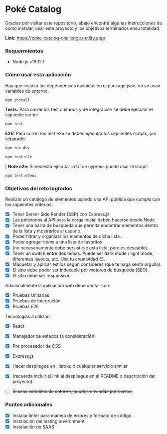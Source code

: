 # Poké Catalog

Gracias por visitar este repositorio, abajo encontrá algunas instrucciones de como instalar, usar este proyecto y los objetivos terminados ensu totalidad.

**Link:** https://poke-catalog-challenge.netlify.app/

### Requermientos

* Node.js v18.12.1

### Cómo usar esta aplicación

Hay que instalar las dependencias incluidas en el package.json, no se usan variables de entorno.

```bash
npm install
```

**Tests:** Para correr los test unitarios y de integración se debe ejecutar el siguiente script:

```bash
npm test
```

**E2E:** Para correr los test e2e se deben ejecutar los siguientes scripts, por separado:

```bash
npm run dev

npm test:e2e
```

| **Note e2e:** Si necesita ejecutar la UI de cypress puede usar el script:

```bash
npm test:e2eui
```

### Objetivos del reto logrados

Realizar un catálogo de elementos usando una API pública que cumpla con los siguientes criterios:

* [x] Tener Server Side Render (SSR) con Express.js
* [x] Las peticiones al API para la carga inicial deben hacerse desde Node
* [x] Tener una barra de busqueda que permita encontrar elementos dentro de la lista y mostrarlos al usuario.
* [x] Poder filtrar y organizar los elementos de dicha lista.
* [x] Poder agregar items a una lista de favoritos
* [x] (no necesariamente debe persistirse esta lista, pero es deseable).
* [x] Tener un switch entre dos temas. Puede ser dark mode / light mode, diferentes layouts, etc. Usa tu creatividad 😊.
* [x] Maquetar y aplicar estilos según consideres (que te haga sentir orgullo).
* [x] El sitio debe poder ser indexable por motores de búsqueda (SEO).
* [x] El sitio debe ser responsive.

Adicionalmente la aplicación web debe contar con:

* [x] Pruebas Unitarias
* [x] Pruebas de Integración
* [x] Pruebas E2E

Tecnologías a utilizar:

* [x] React
* [x] Manejador de estados (a consideración)
* [x] Pre procesador de CSS
* [x] Express.js

* [x] Hacer despliegue en Heroku o cualquier servicio similar
* [x] (recuerda incluir el link al despliegue en el README o descripción del proyecto).
* [ ] ~~Si usas variables de entorno, puedes enviarlas por correo.~~

### Puntos adicionales

* [x] Instalar linter para manejo de errores y formato de código
* [x] Instalación del testing environment
* [x] Instalación de SAAS
